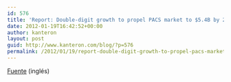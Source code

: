 ```yaml
---
id: 576
title: 'Report: Double-digit growth to propel PACS market to $5.4B by 2017'
date: 2012-01-19T16:42:52+00:00
author: kanteron
layout: post
guid: http://www.kanteron.com/blog/?p=576
permalink: /2012/01/19/report-double-digit-growth-to-propel-pacs-market-to-5-4b-by-2017/
---
```

<a title="http://www.healthimaging.com/index.php?option=com_articles&article=31270" href="http://www.healthimaging.com/index.php?option=com_articles&article=31270" target="_blank">Fuente</a> (inglés)